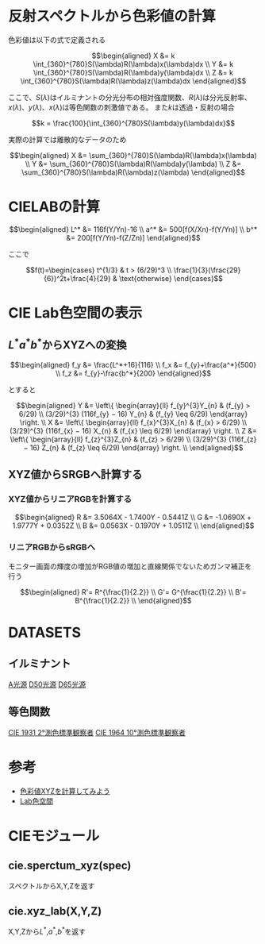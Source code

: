 # 反射スペクトルから色彩値の計算
色彩値は以下の式で定義される
```math
\begin{aligned}
X &= k \int_{360}^{780}S(\lambda)R(\lambda)x(\lambda)dx \\
Y &= k \int_{360}^{780}S(\lambda)R(\lambda)y(\lambda)dx \\
Z &= k \int_{360}^{780}S(\lambda)R(\lambda)z(\lambda)dx 
\end{aligned}
```
ここで、$`S(\lambda)`$はイルミナントの分光分布の相対強度関数、$`R(\lambda)`$は分光反射率、$`x(\lambda)`$、$`y(\lambda)`$、$`x(\lambda)`$は等色関数の刺激値である。
また$`k`$は透過・反射の場合
````math
k = \frac{100}{\int_{360}^{780}S(\lambda)y(\lambda)dx}
````
実際の計算では離散的なデータのため
```math
\begin{aligned}
X &= \sum_{360}^{780}S(\lambda)R(\lambda)x(\lambda) \\
Y &= \sum_{360}^{780}S(\lambda)R(\lambda)y(\lambda) \\
Z &= \sum_{360}^{780}S(\lambda)R(\lambda)z(\lambda)
\end{aligned}
```
# CIELABの計算
```math
\begin{aligned}
L^* &= 116f(Y/Yn)-16 \\
a^* &= 500[f(X/Xn)-f(Y/Yn)] \\
b^* &= 200[f(Y/Yn)-f(Z/Zn)]
\end{aligned}
```
ここで
```math
f(t)=\begin{cases}
t^{1/3} & t > (6/29)^3 \\
\frac{1}{3}(\frac{29}{6})^2t+\frac{4}{29} & \text{otherwise}
\end{cases}
```
# CIE Lab色空間の表示
## $`L^*a^*b^*`$からXYZへの変換
```math
\begin{aligned}
f_y &= \frac{L^*+16}{116} \\
f_x &= f_{y}+\frac{a^*}{500} \\
f_z &= f_{y}-\frac{b^*}{200}
\end{aligned}
```
とすると
```math
\begin{aligned}
 Y &= \left\{ \begin{array}{ll}
  f_{y}^{3}Y_{n} & (f_{y} > 6/29) \\
  (3/29)^{3} (116f_{y} − 16) Y_{n} & (f_{y} \leq 6/29) 
 \end{array} \right. \\
 X &= \left\{ \begin{array}{ll}
  f_{x}^{3}X_{n} & (f_{x} > 6/29) \\
  (3/29)^{3} (116f_{x} − 16) X_{n} & (f_{x} \leq 6/29)
 \end{array} \right. \\
  Z &= \left\{ \begin{array}{ll}
  f_{z}^{3}Z_{n} & (f_{z} > 6/29) \\
  (3/29)^{3} (116f_{z} − 16) Z_{n} & (f_{z} \leq 6/29)
 \end{array} \right. \\
\end{aligned}
```
## XYZ値からSRGBへ計算する
### XYZ値からリニアRGBを計算する
```math
\begin{aligned}
R &= 3.5064X - 1.7400Y - 0.5441Z  \\
G &= -1.0690X + 1.9777Y + 0.0352Z \\ 
B &= 0.0563X - 0.1970Y + 1.0511Z \\
\end{aligned}
```
### リニアRGBからsRGBへ
モニター画面の輝度の増加がRGB値の増加と直線関係でないためガンマ補正を行う
```math
\begin{aligned}
R'= R^{\frac{1}{2.2}} \\
G'= G^{\frac{1}{2.2}} \\
B'= B^{\frac{1}{2.2}} \\
\end{aligned}
```
# DATASETS
## イルミナント
[A光源](https://cie.co.at/datatable/cie-standard-illuminant-1-nm)
[D50光源](https://cie.co.at/datatable/cie-standard-illuminant-d50)
[D65光源](https://cie.co.at/datatable/cie-standard-illuminant-d65)
## 等色関数
[CIE 1931 2°測色標準観察者](https://cie.co.at/datatable/cie-1931-colour-matching-functions-2-degree-observer)
[CIE 1964 10°測色標準観察者](https://cie.co.at/datatable/cie-1964-colour-matching-functions-10-degree-observer)
# 参考
- [色彩値XYZを計算してみよう](https://www.xrite.com/ja-jp/blog/calculate-color-value-xyz)
- [Lab色空間](https://ja.wikipedia.org/wiki/Lab色空間)
# CIEモジュール
## cie.sperctum_xyz(spec)
スペクトルからX,Y,Zを返す
## cie.xyz_lab(X,Y,Z)
X,Y,Zから$L^*$,$a^*$,$b^*$を返す
